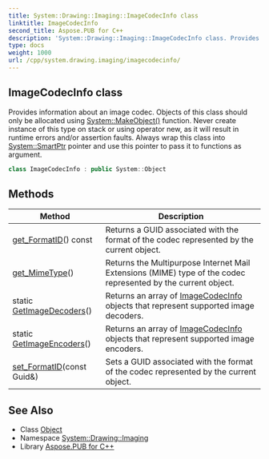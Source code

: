 ```yaml
---
title: System::Drawing::Imaging::ImageCodecInfo class
linktitle: ImageCodecInfo
second_title: Aspose.PUB for C++
description: 'System::Drawing::Imaging::ImageCodecInfo class. Provides information about an image codec. Objects of this class should only be allocated using System::MakeObject() function. Never create instance of this type on stack or using operator new, as it will result in runtime errors and/or assertion faults. Always wrap this class into System::SmartPtr pointer and use this pointer to pass it to functions as argument in C++.'
type: docs
weight: 1000
url: /cpp/system.drawing.imaging/imagecodecinfo/
---
```

## ImageCodecInfo class


Provides information about an image codec. Objects of this class should only be allocated using [System::MakeObject()](../../system/makeobject/) function. Never create instance of this type on stack or using operator new, as it will result in runtime errors and/or assertion faults. Always wrap this class into [System::SmartPtr](../../system/smartptr/) pointer and use this pointer to pass it to functions as argument.

```cpp
class ImageCodecInfo : public System::Object
```

## Methods

| Method | Description |
| --- | --- |
| [get_FormatID](./get_formatid/)() const | Returns a GUID associated with the format of the codec represented by the current object. |
| [get_MimeType](./get_mimetype/)() | Returns the Multipurpose Internet Mail Extensions (MIME) type of the codec represented by the current object. |
| static [GetImageDecoders](./getimagedecoders/)() | Returns an array of [ImageCodecInfo](./) objects that represent supported image decoders. |
| static [GetImageEncoders](./getimageencoders/)() | Returns an array of [ImageCodecInfo](./) objects that represent supported image encoders. |
| [set_FormatID](./set_formatid/)(const Guid\&) | Sets a GUID associated with the format of the codec represented by the current object. |
## See Also

* Class [Object](../../system/object/)
* Namespace [System::Drawing::Imaging](../)
* Library [Aspose.PUB for C++](../../)

